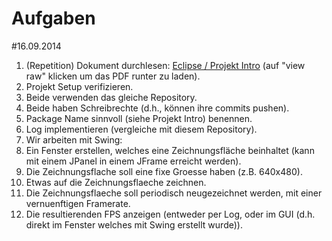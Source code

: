 Aufgaben
===
#16.09.2014

1. (Repetition) Dokument durchlesen: [Eclipse / Projekt Intro](doc/eclipse_intro.pdf) (auf "view raw" klicken um das PDF runter zu laden).
2. Projekt Setup verifizieren.
  1. Beide verwenden das gleiche Repository.
  2. Beide haben Schreibrechte (d.h., können ihre commits pushen).
3. Package Name sinnvoll (siehe Projekt Intro) benennen.
4. Log implementieren (vergleiche mit diesem Repository).
5. Wir arbeiten mit Swing:
  1. Ein Fenster erstellen, welches eine Zeichnungsfläche beinhaltet (kann mit einem JPanel in einem JFrame erreicht werden).
  2. Die Zeichnungsflache soll eine fixe Groesse haben (z.B. 640x480).
  3. Etwas auf die Zeichnungsflaeche zeichnen.
  4. Die Zeichnungsflaeche soll periodisch neugezeichnet werden, mit einer vernuenftigen Framerate.
  5. Die resultierenden FPS anzeigen (entweder per Log, oder im GUI (d.h. direkt im Fenster welches mit Swing erstellt wurde)).
  
